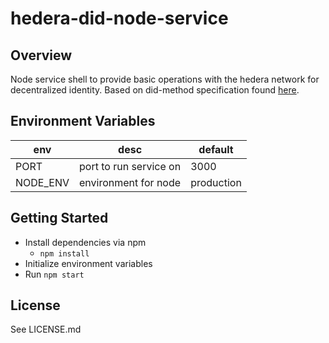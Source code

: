 # hedera-did-node-service

## Overview
Node service shell to provide basic operations with the hedera network for decentralized identity. Based on did-method specification found [here](https://github.com/hashgraph/did-method/blob/master/did-method-specification.md).


## Environment Variables
| env | desc | default |
|-----|------|---------|
| PORT | port to run service on | 3000 |
| NODE_ENV | environment for node | production |

## Getting Started
* Install dependencies via npm
    * `npm install`
* Initialize environment variables
* Run `npm start`

 


## License
See LICENSE.md
